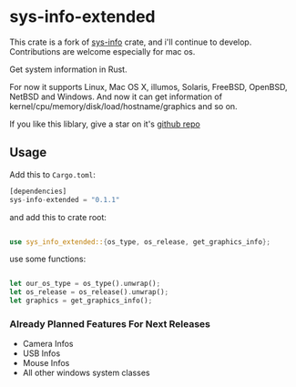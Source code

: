 # sys-info-extended

This crate is a fork of [sys-info](https://crates.io/crates/sys-info) crate, and i'll continue to develop. Contributions are welcome especially for mac os.

Get system information in Rust.

For now it supports Linux, Mac OS X, illumos, Solaris, FreeBSD, OpenBSD, NetBSD and Windows.
And now it can get information of kernel/cpu/memory/disk/load/hostname/graphics and so on.

If you like this liblary, give a star on it's [github repo](https://github.com/Necoo33/sys-info-extended)

## Usage

Add this to `Cargo.toml`:

```rust
[dependencies]
sys-info-extended = "0.1.1"
```

and add this to crate root:

```rust

use sys_info_extended::{os_type, os_release, get_graphics_info};

```

use some functions:

```rust

let our_os_type = os_type().unwrap();
let os_release = os_release().unwrap();
let graphics = get_graphics_info();

```

### Already Planned Features For Next Releases

* Camera Infos
* USB Infos
* Mouse Infos
* All other windows system classes
